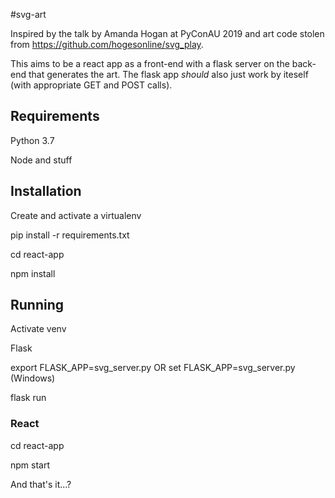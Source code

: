 #svg-art

Inspired by the talk by Amanda Hogan at PyConAU 2019 and art code stolen from https://github.com/hogesonline/svg_play.

This aims to be a react app as a front-end with a flask server on the back-end that generates the art. The flask app *should* also just work by iteself (with appropriate GET and POST calls).

## Requirements

Python 3.7

Node and stuff

## Installation

Create and activate a virtualenv

pip install -r requirements.txt

cd react-app

npm install

## Running

Activate venv

Flask

export FLASK_APP=svg_server.py OR set FLASK_APP=svg_server.py (Windows)

flask run

### React

cd react-app

npm start

And that's it...? 
